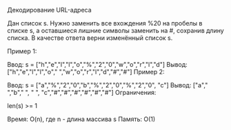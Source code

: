 Декодирование URL-адреса

Дан список s. Нужно заменить все вхождения %20 на пробелы в списке s, а оставшиеся лишние символы заменить на #, сохранив длину списка. В качестве ответа верни изменённый список s.

Пример 1:

Ввод: s = ["h","e","l","l","o","%","2","0","w","o","r","l","d"]
Вывод: ["h","e","l","l","o"," ","w","o","r","l","d","#","#"]
Пример 2:

Ввод: s = ["a","%","2","0","b","%","2","0","%","2","0", "c"]
Вывод: ["a"," ","b"," ", " ", "c","#","#","#","#","#","#"]
Ограничения:

len(s) >= 1

Время: O(n), где n - длина массива s
Память: O(1)
